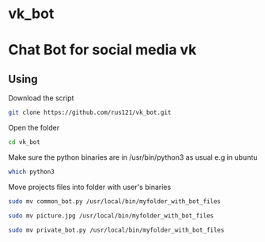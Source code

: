 # vk_bot
# Chat Bot for social media vk
## Using
Download the script 
```bash
git clone https://github.com/rus121/vk_bot.git
```
Open the folder
```bash
cd vk_bot
```
Make sure the python binaries are in /usr/bin/python3 as usual e.g in ubuntu 
```bash
which python3
```
Move projects files into folder with user's binaries
```bash
sudo mv common_bot.py /usr/local/bin/myfolder_with_bot_files
```
```bash
sudo mv picture.jpg /usr/local/bin/myfolder_with_bot_files
```
```bash
sudo mv private_bot.py /usr/local/bin/myfolder_with_bot_files
```
